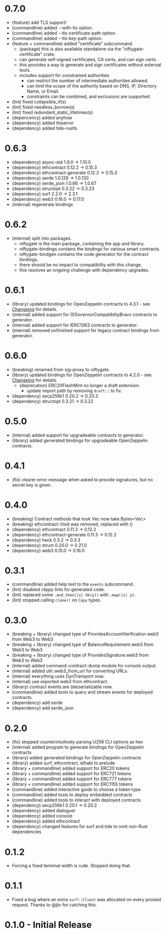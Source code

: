 # 0.7.0
  - (feature) add TLS support!
  - (commandline) added --with-tls option.
  - (commandline) added --tls-certificate-path option.
  - (commandline) added --tls-key-path option.
  - (feature + commandline) added "certificate" subcommand.
    - (package) this is also available standalone via the "niftygate-certificate" crate.
    - can generate self-signed certificates, CA certs, and can sign certs.
    - this provides a way to generate and sign certificates without external tools.
    - includes support for constrained authorities
      - can restrict the number of intermediate authorities allowed.
      - can limit the scope of the authority based on DNS, IP, Directory Name, or Email.
      - constraints can be combined, and exclusions are supported.
  - (lint) fixed collapsible_if(s)
  - (lint) fixed needless_borrow(s)
  - (lint) fixed redundant_static_lifetimes(s)
  - (depencency) added anyhow
  - (dependency) added thiserror
  - (dependency) added tide-rustls

# 0.6.3
  - (dependency) async-std 1.9.0 -> 1.10.0
  - (dependency) ethcontract 0.12.2 -> 0.15.3
  - (dependency) ethcontract-generate 0.12.2 -> 0.15.3
  - (dependency) serde 1.0.129 -> 1.0.130
  - (dependency) serde_json 1.0.66 -> 1.0.67
  - (dependency) structopt 0.3.22 -> 0.3.23
  - (dependency) surf 2.2.0 -> 2.3.1
  - (dependency) web3 0.16.0 -> 0.17.0
  - (internal) regenerate bindings

# 0.6.2
  - (internal) split into packages.
    - niftygate is the main package, containing the app and library.
    - niftygate-bindings contains the bindings for various smart contracts.
    - niftygate-bindgen contains the code generator for the contract bindings.
    - there should be no impact to compatibility with this change.
    - this resolves an ongoing challenge with dependency upgrades.

# 0.6.1
  - (library) updated bindings for OpenZeppelin contracts to 4.3.1 - see [Changelog](https://github.com/OpenZeppelin/openzeppelin-contracts/blob/release-v4.3/CHANGELOG.md) for details.
  - (internal) added support for (I)GovernorCompatiblityBravo contracts to generator.
  - (internal) added support for IERC1363 contracts to generator.
  - (internal) removed unfinished support for legacy contract bindings from generator.

# 0.6.0
  - (breaking) renamed from sig-proxy to niftygate.
  - (library) updated bindings for OpenZeppelin contracts to 4.2.0 - see [Changelog](https://github.com/OpenZeppelin/openzeppelin-contracts/blob/release-v4.2/CHANGELOG.md) for details.
    - (deprecation) ERC20FlashMint no longer a draft extension.
      - update import path by removing `draft::` to fix.
  - (dependency) secp256k1 0.20.2 -> 0.20.3
  - (dependency) structopt 0.3.21 -> 0.3.22

# 0.5.0
  - (internal) added support for upgradeable contracts to generator.
  - (library) added generated bindings for upgradeable OpenZeppelin contracts.

# 0.4.1
  - (fix) clearer error message when asked to provide signatures, but no secret key is given.

# 0.4.0
  - (breaking) Contract methods that took Vec<u8> now take Bytes<Vec<u8>>
  - (breaking) ethcontract::Void was removed, replaced with ()
  - (dependency) ethcontract 0.11.3 -> 0.12.2
  - (dependency) ethcontract-generate 0.11.3 -> 0.12.2
  - (dependency) heck 0.3.2 -> 0.3.3
  - (dependency) strum 0.20.0 -> 0.21.0
  - (dependency) web3 0.15.0 -> 0.16.0

# 0.3.1
  - (commandline) added help text to the `events` subcommand.
  - (lint) disabled clippy lints for generated code.
  - (lint) replaced some `.and_then(|x| Ok(y))` with `.map(|x| y)`.
  - (lint) stopped calling `clone()` on `Copy` types.

# 0.3.0
  - (breaking + library) changed type of ProvidesAccountVerification.web3 from Web3<WebSocket> to Web3<DynTransport>
  - (breaking + library) changed type of BalanceRequirement.web3 from Web3<WebSocket> to Web3<DynTransport>
  - (breaking + library) changed type of ProvidesSignature.web3 from Web3<WebSocket> to Web3<DynTransport>
  - (internal) added command::contract::dump module for console output.
  - (internal) added util::web3_from_url for converting URLs.
  - (internal) everything uses DynTransport now.
  - (internal) use exported web3 from ethcontract.
  - (library) contract events are (de)serializable now.
  - (commandline) added tools to query and stream events for deployed contracts.
  - (dependency) add serde
  - (dependency) add serde_json

# 0.2.0
  - (fix) stopped counterintuitively parsing U256 CLI options as hex
  - (internal) added program to generate bindings for OpenZeppelin contracts
  - (library) added generated bindings for OpenZeppelin contracts
  - (library) added surf, ethcontract, ethabi to prelude
  - (library + commandline) added support for ERC20 tokens
  - (library + commandline) added support for ERC721 tokens
  - (library + commandline) added support for ERC777 tokens
  - (library + commandline) added support for ERC1155 tokens
  - (commandline) added interactive guide to choose a token type
  - (commandline) added tools to deploy embedded contracts
  - (commandline) added tools to interact with deployed contracts
  - (dependency) secp256k1 0.20.1 -> 0.20.2
  - (dependency) added dialoguer
  - (dependency) added console
  - (dependency) added ethcontract
  - (dependency) changed features for surf and tide to omit non-Rust dependencies

# 0.1.2
  - Forcing a fixed terminal width is rude. Stopped doing that.

# 0.1.1
  - Fixed a bug where an extra `surf::Client` was allocated on every
  proxied request. Thanks to @jbr for catching this.

# 0.1.0 - Initial Release
